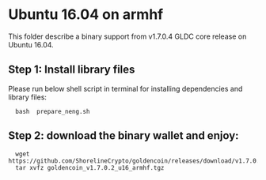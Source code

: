 # Ubuntu 16.04 on armhf 

This folder describe a binary support from v1.7.0.4 GLDC core release on Ubuntu 16.04.

## Step 1: Install library files
Please run below shell script in terminal for installing dependencies and library files:
```
  bash  prepare_neng.sh
```

## Step 2: download the binary wallet and enjoy:
```
  wget  https://github.com/ShorelineCrypto/goldencoin/releases/download/v1.7.0.2/goldencoin_v1.7.0.2_u16_armhf.tgz
  tar xvfz goldencoin_v1.7.0.2_u16_armhf.tgz
```
